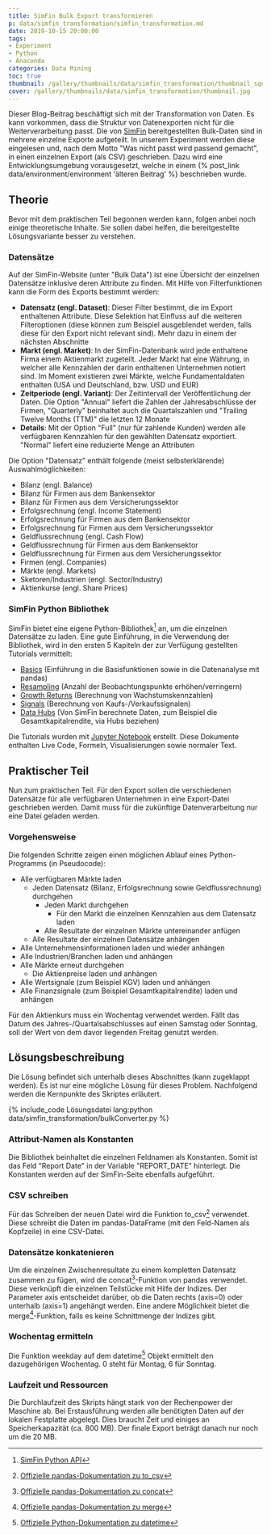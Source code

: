 ```yaml
---
title: SimFin Bulk Export transformieren
p: data/simfin_transformation/simfin_transformation.md
date: 2019-10-15 20:00:00
tags:
- Experiment
- Python
- Anaconda
categories: Data Mining
toc: true
thumbnail: /gallery/thumbnails/data/simfin_transformation/thumbnail_square.jpg
cover: /gallery/thumbnails/data/simfin_transformation/thumbnail.jpg
---
```

Dieser Blog-Beitrag beschäftigt sich mit der Transformation von Daten. Es kann vorkommen, dass die Struktur von Datenexporten nicht für die Weiterverarbeitung passt. Die von [SimFin](https://simfin.com/) bereitgestellten Bulk-Daten sind in mehrere einzelne Exporte aufgeteilt. In unserem Experiment werden diese eingelesen und, nach dem Motto "Was nicht passt wird passend gemacht", in einen einzelnen Export (als CSV) geschrieben. Dazu wird eine Entwicklungsumgebung vorausgesetzt, welche in einem {% post_link data/environment/environment 'älteren Beitrag' %} beschrieben wurde.

<!-- more -->

## Theorie
Bevor mit dem praktischen Teil begonnen werden kann, folgen anbei noch einige theoretische Inhalte. Sie sollen dabei helfen, die bereitgestellte Lösungsvariante besser zu verstehen.

### Datensätze

Auf der SimFin-Website (unter "Bulk Data") ist eine Übersicht der einzelnen Datensätze inklusive deren Attribute zu finden. Mit Hilfe von Filterfunktionen kann die Form des Exports bestimmt werden:

* **Datensatz (engl. Dataset)**: Dieser Filter bestimmt, die im Export enthaltenen Attribute. Diese Selektion hat Einfluss auf die weiteren Filteroptionen (diese können zum Beispiel ausgeblendet werden, falls diese für den Export nicht relevant sind). Mehr dazu in einem der nächsten Abschnitte
* **Markt (engl. Market)**: In der SimFin-Datenbank wird jede enthaltene Firma einem Aktienmarkt zugeteilt. Jeder Markt hat eine Währung, in welcher alle Kennzahlen der darin enthaltenen Unternehmen notiert sind. Im Moment existieren zwei Märkte, welche Fundamentaldaten enthalten (USA und Deutschland, bzw. USD und EUR)
* **Zeitperiode (engl. Variant)**: Der Zeitintervall der Veröffentlichung der Daten. Die Option "Annual" liefert die Zahlen der Jahresabschlüsse der Firmen, "Quarterly" beinhaltet auch die Quartalszahlen und "Trailing Twelve Months (TTM)" die letzten 12 Monate
* **Details**: Mit der Option "Full" (nur für zahlende Kunden) werden alle verfügbaren Kennzahlen für den gewählten Datensatz exportiert. "Normal" liefert eine reduzierte Menge an Attributen

Die Option "Datensatz" enthält folgende (meist selbsterklärende) Auswahlmöglichkeiten:
* Bilanz (engl. Balance)
* Bilanz für Firmen aus dem Bankensektor
* Bilanz für Firmen aus dem Versicherungssektor
* Erfolgsrechnung (engl. Income Statement)
* Erfolgsrechnung für Firmen aus dem Bankensektor
* Erfolgsrechnung für Firmen aus dem Versicherungssektor
* Geldflussrechnung (engl. Cash Flow)
* Geldflussrechnung für Firmen aus dem Bankensektor
* Geldflussrechnung für Firmen aus dem Versicherungssektor
* Firmen (engl. Companies)
* Märkte (engl. Markets)
* Sketoren/Industrien (engl. Sector/Industry)
* Aktienkurse (engl. Share Prices)

### SimFin Python Bibliothek

SimFin bietet eine eigene Python-Bibliothek[^1] an, um die einzelnen Datensätze zu laden. Eine gute Einführung, in die Verwendung der Bibliothek, wird in den ersten 5 Kapiteln der zur Verfügung gestellten Tutorials vermittelt:
* [Basics](https://github.com/SimFin/simfin-tutorials/blob/master/01_Basics.ipynb) (Einführung in die Basisfunktionen sowie in die Datenanalyse mit pandas)
* [Resampling](https://github.com/SimFin/simfin-tutorials/blob/master/02_Resampling.ipynb) (Anzahl der Beobachtungspunkte erhöhen/verringern)
* [Growth Returns](https://github.com/SimFin/simfin-tutorials/blob/master/03_Growth_Returns.ipynb) (Berechnung von Wachstumskennzahlen)
* [Signals](https://github.com/SimFin/simfin-tutorials/blob/master/04_Signals.ipynb) (Berechnung von Kaufs-/Verkaufssignalen)
* [Data Hubs](https://github.com/SimFin/simfin-tutorials/blob/master/05_Data_Hubs.ipynb) (Von SimFin berechnete Daten, zum Beispiel die Gesamtkapitalrendite, via Hubs beziehen)

Die Tutorials wurden mit [Jupyter Notebook](https://jupyter.org/) erstellt. Diese Dokumente enthalten Live Code, Formeln, Visualisierungen sowie normaler Text.

## Praktischer Teil

Nun zum praktischen Teil. Für den Export sollen die verschiedenen Datensätze für alle verfügbaren Unternehmen in eine Export-Datei geschrieben werden. Damit muss für die zukünftige Datenverarbeitung nur eine Datei geladen werden.

### Vorgehensweise

Die folgenden Schritte zeigen einen möglichen Ablauf eines Python-Programms (in Pseudocode):

* Alle verfügbaren Märkte laden
  * Jeden Datensatz (Bilanz, Erfolgsrechnung sowie Geldflussrechnung) durchgehen
    * Jeden Markt durchgehen
      * Für den Markt die einzelnen Kennzahlen aus dem Datensatz laden
    * Alle Resultate der einzelnen Märkte untereinander anfügen
  * Alle Resultate der einzelnen Datensätze anhängen
* Alle Unternehmensinformationen laden und wieder anhängen
* Alle Industrien/Branchen laden und anhängen
* Alle Märkte erneut durchgehen
  * Die Aktienpreise laden und anhängen
* Alle Wertsignale (zum Beispiel KGV) laden und anhängen
* Alle Finanzsignale (zum Beispiel Gesamtkapitalrendite) laden und anhängen

Für den Aktienkurs muss ein Wochentag verwendet werden. Fällt das Datum des Jahres-/Quartalsabschlusses auf einen Samstag oder Sonntag, soll der Wert von dem davor liegenden Freitag genutzt werden.

## Lösungsbeschreibung

Die Lösung befindet sich unterhalb dieses Abschnittes (kann zugeklappt werden). Es ist nur eine mögliche Lösung für dieses Problem. Nachfolgend werden die Kernpunkte des Skriptes erläutert.

{% include_code Lösungsdatei lang:python data/simfin_transformation/bulkConverter.py %}

### Attribut-Namen als Konstanten
Die Bibliothek beinhaltet die einzelnen Feldnamen als Konstanten. Somit ist das Feld "Report Date" in der Variable "REPORT_DATE" hinterlegt. Die Konstanten werden auf der SimFin-Seite ebenfalls aufgeführt.

### CSV schreiben
Für das Schreiben der neuen Datei wird die Funktion to_csv[^2] verwendet. Diese schreibt die Daten im pandas-DataFrame (mit den Feld-Namen als Kopfzeile) in eine CSV-Datei.

### Datensätze konkatenieren
Um die einzelnen Zwischenresultate zu einem kompletten Datensatz zusammen zu fügen, wird die concat[^3]-Funktion von pandas verwendet. Diese verknüpft die einzelnen Teilstücke mit Hilfe der Indizes. Der Parameter axis entscheidet darüber, ob die Daten rechts (axis=0) oder unterhalb (axis=1) angehängt werden. Eine andere Möglichkeit bietet die merge[^4]-Funktion, falls es keine Schnittmenge der Indizes gibt.

### Wochentag ermitteln
Die Funktion weekday auf dem datetime[^5] Objekt ermittelt den dazugehörigen Wochentag. 0 steht für Montag, 6 für Sonntag.

### Laufzeit und Ressourcen
Die Durchlaufzeit des Skripts hängt stark von der Rechenpower der Maschine ab. Bei Erstausführung werden alle benötigten Daten auf der lokalen Festplatte abgelegt. Dies braucht Zeit und einiges an Speicherkapazität (ca. 800 MB). Der finale Export beträgt danach nur noch um die 20 MB.

[^1]: [SimFin Python API](https://simfin.readthedocs.io/en/latest/)
[^2]: [Offizielle pandas-Dokumentation zu to_csv](https://pandas.pydata.org/pandas-docs/stable/reference/api/pandas.DataFrame.to_csv.html)
[^3]: [Offizielle pandas-Dokumentation zu concat](https://pandas.pydata.org/pandas-docs/stable/reference/api/pandas.concat.html)
[^4]: [Offizielle pandas-Dokumentation zu merge](https://pandas.pydata.org/pandas-docs/stable/reference/api/pandas.merge.html)
[^5]: [Offizielle Python-Dokumentation zu datetime](https://docs.python.org/3.7/library/datetime.html#datetime.datetime)
